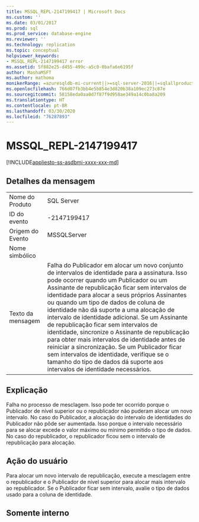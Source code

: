 ```yaml
---
title: MSSQL_REPL-2147199417 | Microsoft Docs
ms.custom: ''
ms.date: 03/01/2017
ms.prod: sql
ms.prod_service: database-engine
ms.reviewer: ''
ms.technology: replication
ms.topic: conceptual
helpviewer_keywords:
- MSSQL_REPL-2147199417 error
ms.assetid: 5f882e25-d455-499c-a5c0-0bafa6e6195f
author: MashaMSFT
ms.author: mathoma
monikerRange: =azuresqldb-mi-current||>=sql-server-2016||=sqlallproducts-allversions
ms.openlocfilehash: 766d07fb3bb4e5b854e3d820b38a109ec273c87e
ms.sourcegitcommit: 58158eda0aa0d7f87f9d958ae349a14c0ba8a209
ms.translationtype: HT
ms.contentlocale: pt-BR
ms.lasthandoff: 03/30/2020
ms.locfileid: "76287893"
---
```

# <a name="mssql_repl-2147199417"></a>MSSQL_REPL-2147199417
[!INCLUDE[appliesto-ss-asdbmi-xxxx-xxx-md](../../includes/appliesto-ss-asdbmi-xxxx-xxx-md.md)]
    
## <a name="message-details"></a>Detalhes da mensagem  
  
|||  
|-|-|  
|Nome do Produto|SQL Server|  
|ID do evento|-2147199417|  
|Origem do Evento|MSSQLServer|  
|Nome simbólico||  
|Texto da mensagem|Falha do Publicador em alocar um novo conjunto de intervalos de identidade para a assinatura. Isso pode ocorrer quando um Publicador ou um Assinante de republicação ficar sem intervalos de identidade para alocar a seus próprios Assinantes ou quando um tipo de dados de coluna de identidade não dá suporte a uma alocação de intervalo de identidade adicional. Se um Assinante de republicação ficar sem intervalos de identidade, sincronize o Assinante de republicação para obter mais intervalos de identidade antes de reiniciar a sincronização. Se um Publicador ficar sem intervalos de identidade, verifique se o tamanho do tipo de dados dá suporte aos intervalos de identidade necessários.|  
  
## <a name="explanation"></a>Explicação  
 Falha no processo de mesclagem. Isso pode ter ocorrido porque o Publicador de nível superior ou o republicador não puderam alocar um novo intervalo. No caso do Publicador, a alocação do intervalo de identidades do Publicador não pôde ser aumentada. Isso porque o intervalo necessário para se alocar excede o valor máximo ou mínimo permitido o tipo de dados. No caso do republicador, o republicador ficou sem o intervalo de republicação para alocação.  
  
## <a name="user-action"></a>Ação do usuário  
 Para alocar um novo intervalo de republicação, execute a mesclagem entre o republicador e o Publicador de nível superior para alocar mais intervalo ao republicador. Se o Publicador ficar sem intervalo, avalie o tipo de dados usado para a coluna de identidade.  
  
## <a name="internal-only"></a>Somente interno  
  
